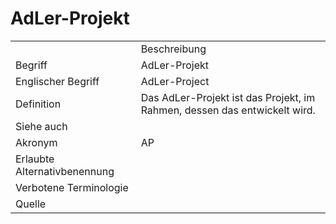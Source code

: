 # AdLer-Projekt

<link-summary rel="summary"/>
<card-summary rel="summary"/>
<web-summary rel="summary"/>


<table>
    <tr>
        <td></td>
        <td>Beschreibung</td>
    </tr>
    <tr>
        <td>Begriff</td>
        <td>AdLer-Projekt</td>
    </tr>
    <tr>
        <td>Englischer Begriff</td>
        <td>AdLer-Project</td>
    </tr>
    <tr>
        <td>Definition</td>
        <td id="summary">Das AdLer-Projekt ist das Projekt, im Rahmen, dessen das <a href="AdLer-System.md"></a> entwickelt wird.</td>
    </tr>  
    <tr>
        <td>Siehe auch</td>
        <td></td>
    </tr>
    <tr>
        <td>Akronym</td>
        <td>AP</td>
    </tr>
   <tr>
        <td>Erlaubte Alternativbenennung</td>
        <td></td>
    </tr>
   <tr>
        <td>Verbotene Terminologie</td>
        <td></td>
    </tr>
   <tr>
        <td>Quelle</td>
        <td></td>
    </tr>
</table>